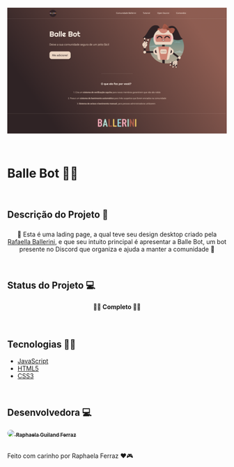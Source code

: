 ![Imagem da página da Balle Bot](./assets/img/page.png)

</br>

# Balle Bot 🤖💜

</br>


## Descrição do Projeto 📃
<p style="margin-top: 1.5rem; text-align: center"> 🤖 Esta é uma lading page, a qual teve seu design desktop criado pela <a href="https://www.youtube.com/watch?v=llF6vD-RljE&t=1s&ab_channel=RafaellaBallerini">Rafaella Ballerini</a>, e que seu intuito principal é apresentar a Balle Bot, um bot presente no Discord que organiza e ajuda a manter a comunidade 🤖</p>

</br>


## Status do Projeto 💻
<h4 style="text-align: center"> 🚧✅ Completo 🚧✅ </h4>


</br>


## Tecnologias 👩‍💻
- [JavaScript](https://developer.mozilla.org/pt-BR/docs/Web/JavaScript) 
- [HTML5](https://developer.mozilla.org/en-US/docs/Glossary/HTML5)
- [CSS3](https://developer.mozilla.org/pt-BR/docs/Web/CSS)


</br>


## Desenvolvedora 💻
 <a href="https://www.linkedin.com/in/raphaela-guiland-ferraz-32a980214">
  <img align="center" src="https://avatars.githubusercontent.com/u/86068799?v=4" style="border-radius: 100%" width="100px" />
  <sub><b>  Raphaela Guiland Ferraz</b></sub>
 </a>


 </br>
 </br>

 
Feito com carinho por Raphaela Ferraz ❤🎮
